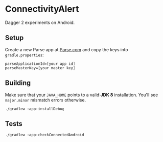 ConnectivityAlert
=================

Dagger 2 experiments on Android.

Setup
-----

Create a new Parse app at
[Parse.com](https://www.parse.com/apps/quickstart#analytics/events/mobile/android/native/new)
and copy the keys into `gradle.properties`:

```
parseApplicationId=[your app id]
parseMasterKey=[your master key]
```

Building
--------

Make sure that your `JAVA_HOME` points to a valid **JDK 8** installation. You'll
see `major.minor` mismatch errors otherwise.


```
./gradlew :app:installDebug
```

Tests
-----

```
./gradlew :app:checkConnectedAndroid
```

